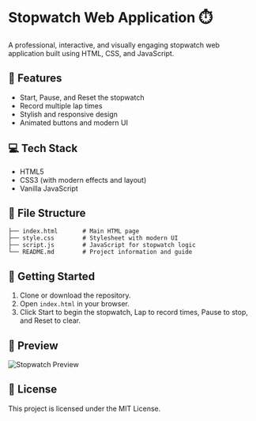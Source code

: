 
# Stopwatch Web Application ⏱️

A professional, interactive, and visually engaging stopwatch web application built using HTML, CSS, and JavaScript.

## 🔧 Features

- Start, Pause, and Reset the stopwatch
- Record multiple lap times
- Stylish and responsive design
- Animated buttons and modern UI

## 💻 Tech Stack

- HTML5
- CSS3 (with modern effects and layout)
- Vanilla JavaScript

## 📁 File Structure

```
├── index.html       # Main HTML page
├── style.css        # Stylesheet with modern UI
├── script.js        # JavaScript for stopwatch logic
└── README.md        # Project information and guide
```

## 🚀 Getting Started

1. Clone or download the repository.
2. Open `index.html` in your browser.
3. Click Start to begin the stopwatch, Lap to record times, Pause to stop, and Reset to clear.

## 📸 Preview

![Stopwatch Preview](https://via.placeholder.com/600x300.png?text=Stopwatch+App+Preview)

## 📄 License

This project is licensed under the MIT License.
